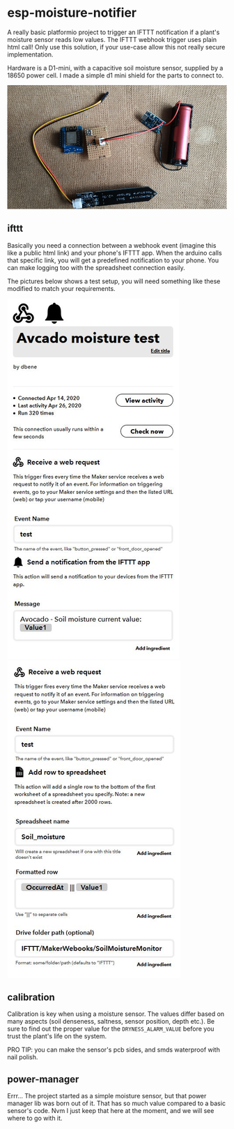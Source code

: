 # esp-moisture-notifier
A really basic platformio project to trigger an IFTTT notification if a plant's moisture sensor reads low values.
The IFTTT webhook trigger uses plain html call! Only use this solution, if your use-case allow this not really secure implementation.

Hardware is a D1-mini, with a capacitive soil moisture sensor, supplied by a 18650 power cell. I made a simple d1 mini shield for the parts to connect to.

![Sensor connections](img/setup.jpg)

## ifttt
Basically you need a connection between a webhook event (imagine this like a public html link) and your phone's IFTTT app. When the arduino calls that specific link, you will get a predefined notification to your phone. You can make logging too with the spreadsheet connection easily.

The pictures below shows a test setup, you will need something like these modified to match your requirements.

![Notification](img/ifttt_notification.JPG) ![Log](img/ifttt_spreadsheet.JPG)

## calibration

Calibration is key when using a moisture sensor. The values differ based on many aspects (soil denseness, saltness, sensor position, depth etc.). Be sure to find out the proper value for the `DRYNESS_ALARM_VALUE` before you trust the plant's life on the system.

PRO TIP: you can make the sensor's pcb sides, and smds waterproof with nail polish.

## power-manager

Errr... The project started as a simple moisture sensor, but that power manager lib was born out of it. That has so much value compared to a basic sensor's code. Nvm I just keep that here at the moment, and we will see where to go with it.
